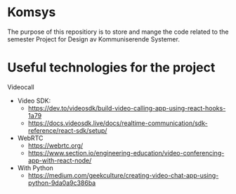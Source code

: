 # Komsys
The purpose of this repositiory is to store and mange the code related to the semester Project for Design av Kommuniserende Systemer.

# Useful technologies for the project

Videocall
- Video SDK: 
  - https://dev.to/videosdk/build-video-calling-app-using-react-hooks-1a79 
  - https://docs.videosdk.live/docs/realtime-communication/sdk-reference/react-sdk/setup/
- WebRTC
  - https://webrtc.org/   
  - https://www.section.io/engineering-education/video-conferencing-app-with-react-node/ 
- With Python
  - https://medium.com/geekculture/creating-video-chat-app-using-python-9da0a9c386ba
